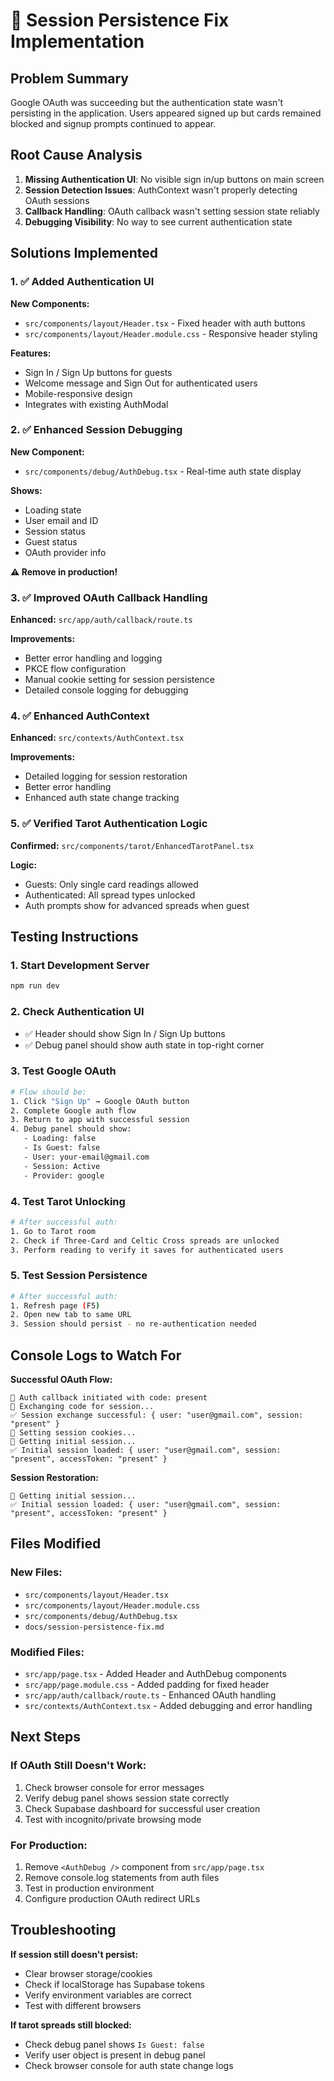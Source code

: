 # 🔧 Session Persistence Fix Implementation

## Problem Summary

Google OAuth was succeeding but the authentication state wasn't persisting in the application. Users appeared signed up but cards remained blocked and signup prompts continued to appear.

## Root Cause Analysis

1. **Missing Authentication UI**: No visible sign in/up buttons on main screen
2. **Session Detection Issues**: AuthContext wasn't properly detecting OAuth sessions
3. **Callback Handling**: OAuth callback wasn't setting session state reliably
4. **Debugging Visibility**: No way to see current authentication state

## Solutions Implemented

### 1. ✅ Added Authentication UI

**New Components:**

- `src/components/layout/Header.tsx` - Fixed header with auth buttons
- `src/components/layout/Header.module.css` - Responsive header styling

**Features:**

- Sign In / Sign Up buttons for guests
- Welcome message and Sign Out for authenticated users
- Mobile-responsive design
- Integrates with existing AuthModal

### 2. ✅ Enhanced Session Debugging

**New Component:**

- `src/components/debug/AuthDebug.tsx` - Real-time auth state display

**Shows:**

- Loading state
- User email and ID
- Session status
- Guest status
- OAuth provider info

**⚠️ Remove in production!**

### 3. ✅ Improved OAuth Callback Handling

**Enhanced:** `src/app/auth/callback/route.ts`

**Improvements:**

- Better error handling and logging
- PKCE flow configuration
- Manual cookie setting for session persistence
- Detailed console logging for debugging

### 4. ✅ Enhanced AuthContext

**Enhanced:** `src/contexts/AuthContext.tsx`

**Improvements:**

- Detailed logging for session restoration
- Better error handling
- Enhanced auth state change tracking

### 5. ✅ Verified Tarot Authentication Logic

**Confirmed:** `src/components/tarot/EnhancedTarotPanel.tsx`

**Logic:**

- Guests: Only single card readings allowed
- Authenticated: All spread types unlocked
- Auth prompts show for advanced spreads when guest

## Testing Instructions

### 1. Start Development Server

```bash
npm run dev
```

### 2. Check Authentication UI

- ✅ Header should show Sign In / Sign Up buttons
- ✅ Debug panel should show auth state in top-right corner

### 3. Test Google OAuth

```bash
# Flow should be:
1. Click "Sign Up" → Google OAuth button
2. Complete Google auth flow
3. Return to app with successful session
4. Debug panel should show:
   - Loading: false
   - Is Guest: false
   - User: your-email@gmail.com
   - Session: Active
   - Provider: google
```

### 4. Test Tarot Unlocking

```bash
# After successful auth:
1. Go to Tarot room
2. Check if Three-Card and Celtic Cross spreads are unlocked
3. Perform reading to verify it saves for authenticated users
```

### 5. Test Session Persistence

```bash
# After successful auth:
1. Refresh page (F5)
2. Open new tab to same URL
3. Session should persist - no re-authentication needed
```

## Console Logs to Watch For

**Successful OAuth Flow:**

```
🔄 Auth callback initiated with code: present
🔄 Exchanging code for session...
✅ Session exchange successful: { user: "user@gmail.com", session: "present" }
🍪 Setting session cookies...
🔄 Getting initial session...
✅ Initial session loaded: { user: "user@gmail.com", session: "present", accessToken: "present" }
```

**Session Restoration:**

```
🔄 Getting initial session...
✅ Initial session loaded: { user: "user@gmail.com", session: "present", accessToken: "present" }
```

## Files Modified

### New Files:

- `src/components/layout/Header.tsx`
- `src/components/layout/Header.module.css`
- `src/components/debug/AuthDebug.tsx`
- `docs/session-persistence-fix.md`

### Modified Files:

- `src/app/page.tsx` - Added Header and AuthDebug components
- `src/app/page.module.css` - Added padding for fixed header
- `src/app/auth/callback/route.ts` - Enhanced OAuth handling
- `src/contexts/AuthContext.tsx` - Added debugging and error handling

## Next Steps

### If OAuth Still Doesn't Work:

1. Check browser console for error messages
2. Verify debug panel shows session state correctly
3. Check Supabase dashboard for successful user creation
4. Test with incognito/private browsing mode

### For Production:

1. Remove `<AuthDebug />` component from `src/app/page.tsx`
2. Remove console.log statements from auth files
3. Test in production environment
4. Configure production OAuth redirect URLs

## Troubleshooting

**If session still doesn't persist:**

- Clear browser storage/cookies
- Check if localStorage has Supabase tokens
- Verify environment variables are correct
- Test with different browsers

**If tarot spreads still blocked:**

- Check debug panel shows `Is Guest: false`
- Verify user object is present in debug panel
- Check browser console for auth state change logs
